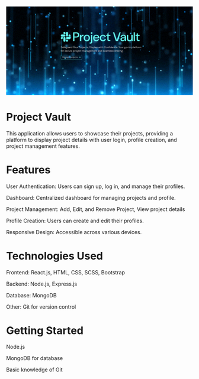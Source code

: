 ![alt text](image.png)

# Project Vault 
This application allows users to showcase their projects, providing a platform to display project details with user login, profile creation, and project management features.


# Features
User Authentication: Users can sign up, log in, and manage their profiles.

Dashboard: Centralized dashboard for managing projects and profile.

Project Management: Add, Edit, and Remove Project, View project details

Profile Creation: Users can create and edit their profiles.

Responsive Design: Accessible across various devices.

# Technologies Used
Frontend: React.js, HTML, CSS, SCSS, Bootstrap

Backend: Node.js, Express.js

Database: MongoDB

Other: Git for version control

# Getting Started
Node.js 

MongoDB for database

Basic knowledge of Git
